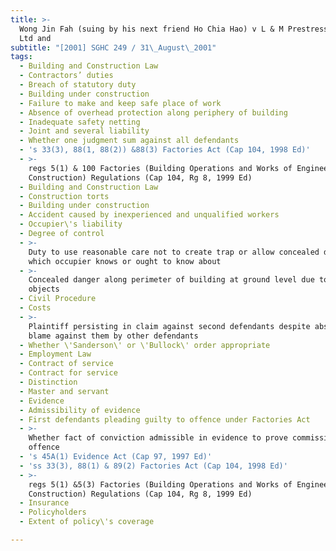 ```yaml
---
title: >-
  Wong Jin Fah (suing by his next friend Ho Chia Hao) v L & M Prestressing Pte
  Ltd and
subtitle: "[2001] SGHC 249 / 31\_August\_2001"
tags:
  - Building and Construction Law
  - Contractors’ duties
  - Breach of statutory duty
  - Building under construction
  - Failure to make and keep safe place of work
  - Absence of overhead protection along periphery of building
  - Inadequate safety netting
  - Joint and several liability
  - Whether one judgment sum against all defendants
  - 's 33(3), 88(1, 88(2)) &88(3) Factories Act (Cap 104, 1998 Ed)'
  - >-
    regs 5(1) & 100 Factories (Building Operations and Works of Engineering
    Construction) Regulations (Cap 104, Rg 8, 1999 Ed)
  - Building and Construction Law
  - Construction torts
  - Building under construction
  - Accident caused by inexperienced and unqualified workers
  - Occupier\'s liability
  - Degree of control
  - >-
    Duty to use reasonable care not to create trap or allow concealed danger of
    which occupier knows or ought to know about
  - >-
    Concealed danger along perimeter of building at ground level due to falling
    objects
  - Civil Procedure
  - Costs
  - >-
    Plaintiff persisting in claim against second defendants despite absence of
    blame against them by other defendants
  - Whether \'Sanderson\' or \'Bullock\' order appropriate
  - Employment Law
  - Contract of service
  - Contract for service
  - Distinction
  - Master and servant
  - Evidence
  - Admissibility of evidence
  - First defendants pleading guilty to offence under Factories Act
  - >-
    Whether fact of conviction admissible in evidence to prove commission of
    offence
  - 's 45A(1) Evidence Act (Cap 97, 1997 Ed)'
  - 'ss 33(3), 88(1) & 89(2) Factories Act (Cap 104, 1998 Ed)'
  - >-
    regs 5(1) &5(3) Factories (Building Operations and Works of Engineering
    Construction) Regulations (Cap 104, Rg 8, 1999 Ed)
  - Insurance
  - Policyholders
  - Extent of policy\'s coverage

---
```


